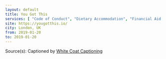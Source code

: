 ```yaml
---
layout: default
title: You Got This
services: [ "Code of Conduct", "Dietary Accommodation", "Financial Aid / Scholarships", "Live Captioning", "Mobility Access", "Restrooms: All-Gender / Gender-Neutral", "Accessibility Fund / Pledge / Statement" ]
site: https://yougotthis.io/
city: London, UK
from: 2019-01-20
to: 2019-01-20
---
```


Source(s): Captioned by [White Coat Captioning](http://www.whitecoatcaptioning.com/)